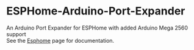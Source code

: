 # ESPHome-Arduino-Port-Expander
An Arduino Port Expander for ESPHome with added Arduino Mega 2560 support  
See the <a href='https://esphome.io/cookbook/arduino_port_extender.html'>Esphome</a> page for documentation.

